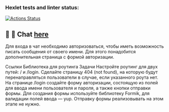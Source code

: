 ### Hexlet tests and linter status:

[![Actions Status](https://github.com/MilaNick/frontend-project-12/workflows/hexlet-check/badge.svg)](https://github.com/MilaNick/frontend-project-12/actions)

## 💬 📝 Chat [here](https://milachat.herokuapp.com/)

Для входа в чат необходимо авторизоваться, чтобы иметь возможность писать сообщения от своего имени. Для этого
понадобится дополнительная страница с формой авторизации.

Ссылки Библиотека для роутинга Задачи Настройте роутинг для двух путей: / и /login. Сделайте страницу 404 (not found),
на которую будут перенаправляться пользователи в случае, если указанного роута нет. На странице /login создайте форму
авторизации, состоящую из полей для ввода имени пользователя и пароля, а также кнопки отправки формы. Для создания формы
используйте библиотеку Formik, для валидации полей ввода — yup. Отправку формы реализовывать на этом этапе не нужно.
